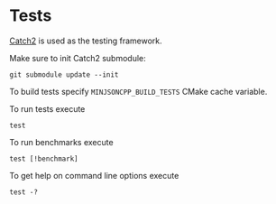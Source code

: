 # Tests

[Catch2](https://github.com/catchorg/Catch2) is used as the testing framework.

Make sure to init Catch2 submodule:
```
git submodule update --init
```

To build tests specify `MINJSONCPP_BUILD_TESTS` CMake cache variable.

To run tests execute
```
test
```

To run benchmarks execute
```
test [!benchmark]
```

To get help on command line options execute
```
test -?
```